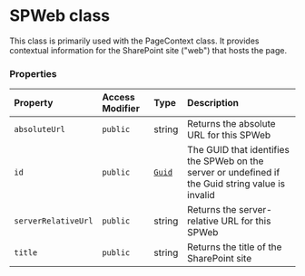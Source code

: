 # SPWeb class





This class is primarily used with the PageContext class. It provides contextual 
information for the SharePoint site ("web") that hosts the page.



### Properties

| Property	   | Access Modifier | Type	| Description|
|:-------------|:----|:-------|:-----------|
|`absoluteUrl`     | `public` | string | Returns the absolute URL for this SPWeb |
|`id`     | `public` | [`Guid`](Guid.md) | The GUID that identifies the SPWeb on the server or undefined if the Guid string  value is invalid |
|`serverRelativeUrl`     | `public` | string | Returns the server-relative URL for this SPWeb |
|`title`     | `public` | string | Returns the title of the SharePoint site |





